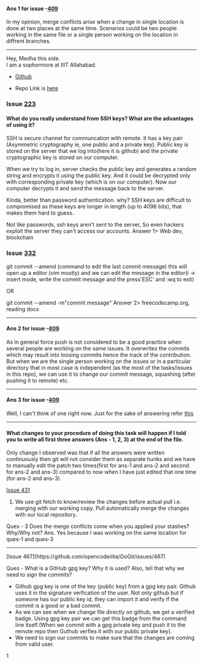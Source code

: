 #### Ans 1 for issue -[409](https://github.com/opencodeiiita/GoGit/issues/409)
In my opinion, merge conflicts arise when a change in single location is done at two places at the same time. Scenarios could be two people working in the same file or a single person working on the location in diffrent branches.
<hr>

Hey, Medha this side.
<br>
I am a sophormore at IIIT Allahabad.
- [Github](github.com/medhatiwari)

- Repo Link is [here](https://github.com/medhatiwari/fantastic-broccoli)

### Issue [223](https://github.com/opencodeiiita/GoGit/issues/223)

#### What do you really understand from SSH keys? What are the advantages of using it?


SSH is secure channel for communcation with remote. It has a key pair (Asymmetric cryptography ie, one public and a private key). Public key is stored on the server that we log into(here it is github) and the private cryptographic key is stored on our computer.



When we try to log in, server checks the public key and generates a random string and encrypts it using the public key.
And it could be decrypted only with corresponding private key (which is on our computer). Now our computer decrypts it and send the message back to the server.



Kinda, better than password authentication. why? 
SSH keys are difficult to compromised as these keys are longer in length (up to 4096 bits), that makes them hard to guess.

Not like passwords, ssh keys aren't sent to the server, So even hackers exploit the server they can't access our accounts. 
Answer 1> Web dev, blockchain

### Issue [332](https://github.com/opencodeiiita/GoGit/issues/332)
git commit --amend (command to edit the last commit message) this will open up a editor (vim mostly) and we can edit the message 
in the editor(i -> insert mode, write the commit message and the press'ESC' and :wq to exit)


OR

git commit --amend -m"commit message"
Answer 2> freecodecamp.org, reading docs
<hr>

#### Ans 2 for issue -[409](https://github.com/opencodeiiita/GoGit/issues/409)
As in general force push is not considered to be a good practice when several people are working on the same issues. It overwrites the commits which may result into loosing commits hence the track of the contribution.
But when we are the single person working on the issues or in a particular directory that in most case is independent (as the most of the tasks/issues in this repo), we can use it to change our commit message, squashing (after pushing it to remote) etc.
<hr>

#### Ans 3 for issue -[409](https://github.com/opencodeiiita/GoGit/issues/409)
Well, I can't think of one right now. Just for the sake of answering
refer [this](https://www.atlassian.com/git/tutorials/dotfiles)

<hr>

#### What changes to your procedure of doing this task will happen if I told you to write all first three answers (Ans - 1, 2, 3) at the end of the file.

Only change I observed was that if all the answers were written continuously then git will not consider them as separate hunks and we have to manually edit the patch two times(first for ans-1 and ans-2 and second for ans-2 and ans-3) compared to now when I have just edited that one time (for ans-2 and ans-3).


[Issue 431](https://github.com/opencodeiiita/GoGit/issues/431)
1) We use git fetch to know/review the changes before actual pull i.e. merging with our working copy. Pull automatically merge the changes with our local repository.

Ques - 3 Does the merge conflicts come when you applied your stashes? Why/Why not?
Ans. Yes because I was working on the same location for ques-1 and ques-3 

<hr>
[Issue 467](https://github.com/opencodeiiita/GoGit/issues/467)

Ques - What is a GitHub gpg key? Why it is used? Also, tell that why we need to sign the commits?
- Github gpg key is one of the key (public key) from a gpg key pair. Github uses it in the signature verfication of the user. Not only github but if someone has our public key id, they can import it and verify if the commit is a good or a bad commit.
- As we can see when we change file directly on github, we get a verified badge. Using gpg key pair we can get this badge from the command line itself.(When we commit with a gpg private key and push it to the remote repo then Guthub verfies it with our public private key).
- We need to sign our commits to make sure that the changes are coming from valid user.

1